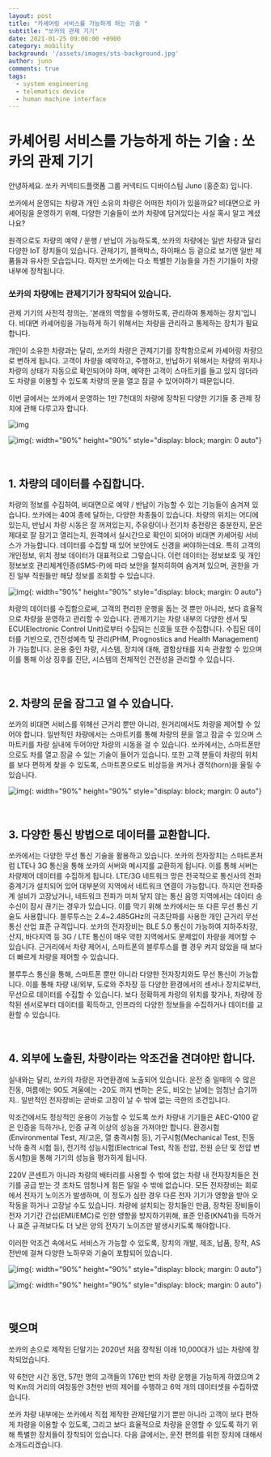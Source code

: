 ```yaml
---
layout: post
title: "카셰어링 서비스를 가능하게 하는 기술 "
subtitle: "쏘카의 관제 기기"
date: 2021-01-25 09:00:00 +0900
category: mobility
background: '/assets/images/sts-background.jpg'
author: juno
comments: true
tags:
  - system engineering
  - telematics device
  - human machine interface
---
```




# 카셰어링 서비스를 가능하게 하는 기술 : 쏘카의 관제 기기



안녕하세요. 쏘카 커넥티드플랫폼 그룹 커넥티드 디바이스팀 Juno (홍준호) 입니다.  

쏘카에서 운영되는 차량과 개인 소유의 차량은 어떠한 차이가 있을까요? 비대면으로 카셰어링을 운영하기 위해, 다양한 기술들이 쏘카 차량에 담겨있다는 사실 혹시 알고 계셨나요?

원격으로도 차량의 예약 / 운행 / 반납이 가능하도록, 쏘카의 차량에는 일반 차량과 달리 다양한 IoT 장치들이 있습니다. 관제기기, 블랙박스, 하이패스 등 겉으로 보기엔 일반 제품들과 유사한 모습입니다. 하지만 쏘카에는 다소 특별한 기능들을 가진 기기들이 차량 내부에 장착됩니다.




### 쏘카의 차량에는 관제기기가 장착되어 있습니다.

관제 기기의 사전적 정의는,  '본래의 역할을 수행하도록, 관리하여 통제하는 장치'입니다. 비대면 카셰어링을 가능하게 하기 위해서는 차량을 관리하고 통제하는 장치가 필요합니다.

개인이 소유한 차량과는 달리, 쏘카의 차량은 관제기기를 장착함으로써 카셰어링 차량으로 변하게 됩니다. 고객이 차량을 예약하고, 주행하고, 반납하기 위해서는 차량의 위치나 차량의 상태가 자동으로 확인되어야 하며, 예약한 고객이 스마트키를 들고 있지 않더라도 차량을 이용할 수 있도록 차량의 문을 열고 잠글 수 있어야하기 때문입니다. 

이번 글에서는 쏘카에서 운영하는 1만 7천대의 차량에 장착된 다양한 기기들 중 관제 장치에 관해 다루고자 합니다.

![img](/img/socar-mobility-system-sts/sts-1-app.png)

![img](/img/socar-mobility-system-sts/sts-0-schematic.jpg){: width="90%" height="90%" style="display: block; margin: 0 auto"}

<br />

## 1. 차량의 데이터를 수집합니다.

차량의 정보를 수집하여, 비대면으로 예약 / 반납이 가능할 수 있는 기능들이 숨겨져 있습니다. 
쏘카에는 40여 종에 달하는, 다양한 차종들이 있습니다. 차량의 위치는 어디에 있는지, 반납시 차량 시동은 잘 꺼져있는지, 주유량이나 전기차 충전량은 충분한지, 문은 제대로 잘 잠기고 열리는지, 원격에서 실시간으로 확인이 되어야 비대면 카셰어링 서비스가 가능합니다.
데이터를 수집할 때 있어 보안에도 신경을 써야하는데요. 특히 고객의 개인정보, 위치 정보 데이터가 대표적으로 그렇습니다. 이런 데이터는 정보보호 및 개인정보보호 관리체계인증(ISMS-P)에 따라 보안을 철저히하여 숨겨져 있으며, 권한을 가진 일부 직원들만 해당 정보를 조회할 수 있습니다.

![img](/img/socar-mobility-system-sts/sts-2-data.jpg){: width="90%" height="90%" style="display: block; margin: 0 auto"}

차량의 데이터를 수집함으로써, 고객의 편리한 운행을 돕는 것 뿐만 아니라, 보다 효율적으로 차량을 운영하고 관리할 수 있습니다. 관제기기는 차량 내부의 다양한 센서 및 ECU(Electronic Control Unit)로부터 수집되는 신호들 또한 수집합니다. 수집된 데이터를 기반으로, 건전성예측 및 관리(PHM, Prognostics and Health Management)가 가능합니다. 운용 중인 차량, 시스템, 장치에 대해, 결함상태를 지속 관찰할 수 있으며 이를 통해 이상 징후를 진단,  시스템의 전체적인 건전성을 관리할 수 있습니다. 

<br />

## 2. 차량의 문을 잠그고 열 수 있습니다.

쏘카의 비대면 서비스를 위해선 근거리 뿐만 아니라, 원거리에서도 차량을 제어할 수 있어야 합니다.
일반적인 차량에서는 스마트키를 통해 차량의 문을 열고 잠글 수 있으며 스마트키를 차량 실내에 두어야만 차량의 시동을 걸 수 있습니다.
쏘카에서는, 스마트폰만으로도 차를 열고 잠글 수 있는 기술이 들어가 있습니다.  또한 고객 분들이 차량의 위치를 보다 편하게 찾을 수 있도록, 스마트폰으로도 비상등을 켜거나 경적(horn)을 울릴 수 있습니다.

![img](/img/socar-mobility-system-sts/sts-3-app.png){: width="90%" height="90%" style="display: block; margin: 0 auto"}

<br />

## 3. 다양한 통신 방법으로 데이터를 교환합니다.

쏘카에서는 다양한 무선 통신 기술을 활용하고 있습니다.
쏘카의 전자장치는 스마트폰처럼 LTE나 3G 통신을 통해 쏘카의 서버와 메시지를 교환하게 됩니다. 이를 통해 서버는 차량제어 데이터를 수집하게 됩니다. LTE/3G 네트워크 망은 전국적으로 통신사의 전파중계기가 설치되어 있어 대부분의 지역에서 네트워크 연결이 가능합니다. 하지만 전파중계 설비가 고장났거나, 네트워크 전파가 미처 닿지 않는 통신 음영 지역에서는 데이터 송수신이 잠시 끊기는 경우가 있습니다. 이를 막기 위해 쏘카에서는 또 다른 무선 통신 기술도 사용합니다. 블루투스는 2.4~2.485GHz의 극초단파를 사용한 개인 근거리 무선 통신 산업 표준 규격입니다. 쏘카의 전자장비는 BLE 5.0 통신이 가능하여 지하주차장, 산지, 바다지역 등 3G / LTE 통신이 매우 약한 지역에서도 문제없이 차량을 제어할 수 있습니다. 근거리에서 차량 제어시, 스마트폰의 블루투스를 켤 경우 켜지 않았을 때 보다 더 빠르게 차량을 제어할 수 있습니다.

블루투스 통신을 통해, 스마트폰 뿐만 아니라 다양한 전자장치와도 무선 통신이 가능합니다. 이를 통해 차량 내/외부, 도로와 주차장 등 다양한 환경에서의 센서나 장치로부터, 무선으로 데이터를 수집할 수 있습니다. 보다 정확하게 차량의 위치를 찾거나, 차량에 장착된 센서로부터 데이터를 획득하고, 인프라의 다양한 정보들을 수집하거나 데이터를 교환할 수 있습니다.

<br />

## 4. 외부에 노출된, 차량이라는 악조건을 견뎌야만 합니다.

실내와는 달리, 쏘카의 차량은 자연환경에 노출되어 있습니다. 운전 중 일때의 수 많은 진동, 여름에는 90도 겨울에는 -20도 까지 변하는 온도, 비오는 날에는 엄청난 습기까지.. 일반적인 전자장비는 곧바로 고장이 날 수 밖에 없는 극한의 조건입니다. 

악조건에서도 정상적인 운용이 가능할 수 있도록 쏘카 차량내 기기들은 AEC-Q100 같은 인증을 득하거나, 인증 규격 이상의 성능을 가져야만 합니다.
환경시험(Environmental Test, 저/고온, 열 충격시험 등), 기구시험(Mechanical Test, 진동 낙하 충격 시험 등), 전기적 성능시험(Electrical Test, 작동 전압, 전원 순단 및 전압 변동시험)을 통해 기기의 성능을 평가하게 됩니다.

 220V 콘센트가 아니라 차량의 배터리를 사용할 수 밖에 없는 차량 내 전자장치들은 전기를 공급 받는 것 조차도 엄청나게 힘든 일일 수 밖에 없습니다. 모든 전자장비는 회로에서 전자기 노이즈가 발생하며, 이 정도가 심한 경우 다른 전자 기기가 영향을 받아 오작동을 하거나 고장날 수도 있습니다. 차량에 설치되는 장치들인 만큼, 장착된 장비들이 전자 기기간 간섭(EMI/EMC)로 인한 영향을 방지하기위해, 표준 인증(KN41)을 득하거나 표준 규격보다도 더 낮은 양의 전자기 노이즈만 발생시키도록 해야합니다. 

이러한 악조건 속에서도 서비스가 가능할 수 있도록, 장치의 개발, 제조, 납품, 장착, AS 전반에 걸쳐 다양한 노하우와 기술이 포함되어 있습니다.

![img](/img/socar-mobility-system-sts/sts-4-env.png){: width="90%" height="90%" style="display: block; margin: 0 auto"}

![img](/img/socar-mobility-system-sts/sts-5-soldering.png){: width="90%" height="90%" style="display: block; margin: 0 auto"}

<br />

## 맺으며

쏘카의 손으로 제작된 단말기는 2020년 처음 장착된 이래 10,000대가 넘는 차량에 장착되었습니다.

약 6천만 시간 동안, 57만 명의 고객들의 176만 번의 차량 운행을 가능하게 하였으며 2억 Km의 거리의 여정동안 3천만 번의 제어를 수행하고 6억 개의 데이터셋을 수집하였습니다.

쏘카 차량 내부에는 쏘카에서 직접 제작한 관제단말기기 뿐만 아니라 고객이 보다 편하게 차량을 이용할 수 있도록, 그리고 보다 효율적으로 차량을 운영할 수 있도록 하기 위해 특별한 장치들이 장착되어 있습니다. 다음 글에서는, 운전 편의를 위한 장치에 대해서 소개드리겠습니다.				